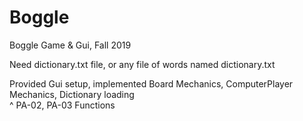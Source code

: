 # Boggle
Boggle Game &amp; Gui, Fall 2019

Need dictionary.txt file, or any file of words named dictionary.txt <br>

Provided Gui setup, implemented Board Mechanics, ComputerPlayer Mechanics, Dictionary loading<br>
^ PA-02, PA-03 Functions




